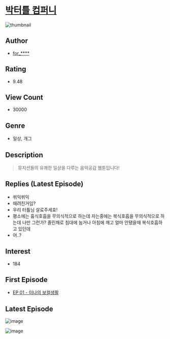 # [박터틀 컴퍼니](https://comic.naver.com/bestChallenge/list?titleId=791662)
![thumbnail](https://image-comic.pstatic.net/user_contents_data/challenge_comic/2022/04/07/354207/thumbnail_434x3300e106681_0667_4bdf_96a5_41472945ec8e_00000018.JPEG)

## Author
- [for_****](https://comic.naver.com/artistTitle?id=354207)

## Rating
- 9.48

## View Count
- 30000

## Genre
- 일상, 개그

## Description
> 뮤지션들의 유쾌한 일상을 다루는 음악공감 웹툰입니다!

## Replies (Latest Episode)
- 쒸익쒸익
- 때려친거임?
- 우리 터틀님 살료주세효!
- 평소에는 흉식호흡을 무의식적으로 하는데 자는중에는 복식호흡을 무의식적으로 하는데 나만 그런가? 졸린채로 침대에 눕거나 아침에 깨고 얼마 안됐을때 복식호흡하고 있던데
- 어..?

## Interest
- 184

## First Episode
- [EP 01 - 이나의 보컬생활](https://comic.naver.com/bestChallenge/detail?titleId=791662&no=1)

## Latest Episode
![image](https://image-comic.pstatic.net/user_contents_data/challenge_comic/2022/04/29/354207/upload_3487531282260703024.jpeg)

![image](https://image-comic.pstatic.net/user_contents_data/challenge_comic/2022/04/29/354207/upload_3546645403860808248.jpeg)
